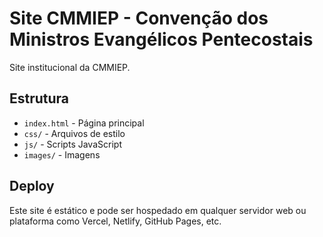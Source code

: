 # Site CMMIEP - Convenção dos Ministros Evangélicos Pentecostais

Site institucional da CMMIEP.

## Estrutura

- `index.html` - Página principal
- `css/` - Arquivos de estilo
- `js/` - Scripts JavaScript
- `images/` - Imagens

## Deploy

Este site é estático e pode ser hospedado em qualquer servidor web ou plataforma como Vercel, Netlify, GitHub Pages, etc.
